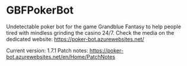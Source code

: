 # GBFPokerBot
Undetectable poker bot for the game Grandblue Fantasy to help people tired with mindless grinding the casino 24/7.
Check the media on the dedicated website:
https://poker-bot.azurewebsites.net/

Current version: 1.7.1
Patch notes: https://poker-bot.azurewebsites.net/en/Home/PatchNotes
